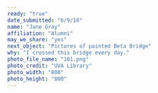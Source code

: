 ```yaml
---
ready: "true"
date_submitted: "6/9/18"
name: "Jane Gray"
affiliation: "Alumni"
may_we_share: "yes"
next_object: "Pictures of painted Beta Bridge"
why: "I crossed this bridge every day."
photo_file_name: "101.png"
photo_credit: "UVA Library"
photo_width: "800"
photo_height: "800"
---
```

